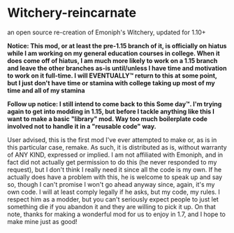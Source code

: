 # Witchery-reincarnate
an open source re-creation of Emoniph's Witchery, updated for 1.10+

**Notice: This mod, or at least the pre-1.15 branch of it, is officially on hiatus while I am working on my general education courses in college. When it does come off of hiatus, I am much more likely to work on a 1.15 branch and leave the other branches as-is until/unless I have time and motivation to work on it full-time. I will EVENTUALLY™ return to this at some point, but I just don't have time or stamina with college taking up most of my time and all of my stamina**

**Follow up notice: I still intend to come back to this Some day™. I'm trying again to get into modding in 1.15, but before I tackle anything like this I want to make a basic "library" mod. Way too much boilerplate code involved not to handle it in a "reusable code" way.**

User advised, this is the first mod I've ever attempted to make or, as is in this particular case, remake. As such, it is distributed as is, without warranty of ANY KIND, expressed or implied. I am not affiliated with Emoniph, and in fact did not actually get permission to do this (he never responded to my request), but I don't think I really need it since all the code is my own. If he actually does have a problem with this, he is welcome to speak up and say so, though I can't promise I won't go ahead anyway since, again, it's my own code. I will at least comply legally if he asks, but my code, my rules. I respect him as a modder, but you can't seriously expect people to just let something die if you abandon it and they are willing to pick it up. On that note, thanks for making a wonderful mod for us to enjoy in 1.7, and I hope to make mine just as good!
